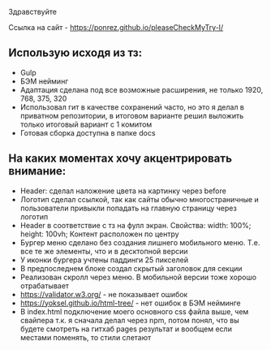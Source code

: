 Здравствуйте

Ссылка на сайт - https://ponrez.github.io/pleaseCheckMyTry-l/

## Использую исходя из тз:

- Gulp
- БЭМ нейминг
- Адаптация сделана под все возможные расширения, не только 1920, 768, 375, 320
- Использовал гит в качестве сохранений часто, но это я делал в приватном репозитории, в итоговом варианте решил выложить только итоговый вариант с 1 комитом
- Готовая сборка доступна в папке docs

## На каких моментах хочу акцентрировать внимание:

- Header: сделал наложение цвета на картинку через before
- Логотип сделал ссылкой, так как сайты обычно многостраничные и пользователи привыкли попадать на главную страницу через логотип
- Header в соответствие с тз на фулл экран. Свойства: width: 100%; height: 100vh; Контент расположен по центру
- Бургер меню сделано без создания лишнего мобильного меню. Т.е. все те же элементы, что и в десктопной версии
- У иконки бургера учтены паддинги 25 пикселей
- В предпоследнем блоке создал скрытый заголовок для секции
- Реализован скролл через меню. В мобильной версии тоже хорошо отрабатывает
- https://validator.w3.org/ - не показывает ошибок
- https://yoksel.github.io/html-tree/ - нет ошибок в БЭМ нейминге
- В index.html подключение моего основного css файла выше, чем свайпера т.к. я сначала делал через npm, потом понял, что вы будете смотреть на гитхаб pages результат и вообщем если местами поменять, то стили слетают
